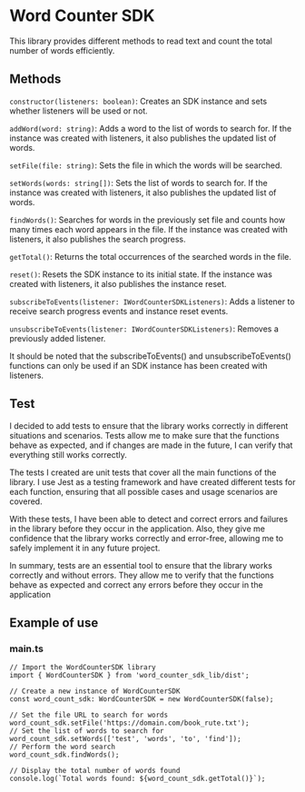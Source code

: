 # Word Counter SDK

This library provides different methods to read text and count the total number of words efficiently.

## Methods

`constructor(listeners: boolean)`: Creates an SDK instance and sets whether listeners will be used or not.

`addWord(word: string)`: Adds a word to the list of words to search for. If the instance was created with listeners, it also publishes the updated list of words.

`setFile(file: string)`: Sets the file in which the words will be searched.

`setWords(words: string[])`: Sets the list of words to search for. If the instance was created with listeners, it also publishes the updated list of words.

`findWords()`: Searches for words in the previously set file and counts how many times each word appears in the file. If the instance was created with listeners, it also publishes the search progress.

`getTotal()`: Returns the total occurrences of the searched words in the file.

`reset()`: Resets the SDK instance to its initial state. If the instance was created with listeners, it also publishes the instance reset.

`subscribeToEvents(listener: IWordCounterSDKListeners)`: Adds a listener to receive search progress events and instance reset events.

`unsubscribeToEvents(listener: IWordCounterSDKListeners)`: Removes a previously added listener.

It should be noted that the subscribeToEvents() and unsubscribeToEvents() functions can only be used if an SDK instance has been created with listeners.

## Test

I decided to add tests to ensure that the library works correctly in different situations and scenarios. Tests allow me to make sure that the functions behave as expected, and if changes are made in the future, I can verify that everything still works correctly.

The tests I created are unit tests that cover all the main functions of the library. I use Jest as a testing framework and have created different tests for each function, ensuring that all possible cases and usage scenarios are covered.

With these tests, I have been able to detect and correct errors and failures in the library before they occur in the application. Also, they give me confidence that the library works correctly and error-free, allowing me to safely implement it in any future project.

In summary, tests are an essential tool to ensure that the library works correctly and without errors. They allow me to verify that the functions behave as expected and correct any errors before they occur in the application

## Example of use
### main.ts
```
// Import the WordCounterSDK library
import { WordCounterSDK } from 'word_counter_sdk_lib/dist';

// Create a new instance of WordCounterSDK
const word_count_sdk: WordCounterSDK = new WordCounterSDK(false);

// Set the file URL to search for words
word_count_sdk.setFile('https://domain.com/book_rute.txt');
// Set the list of words to search for
word_count_sdk.setWords(['test', 'words', 'to', 'find']);
// Perform the word search
word_count_sdk.findWords();

// Display the total number of words found
console.log(`Total words found: ${word_count_sdk.getTotal()}`);
```
